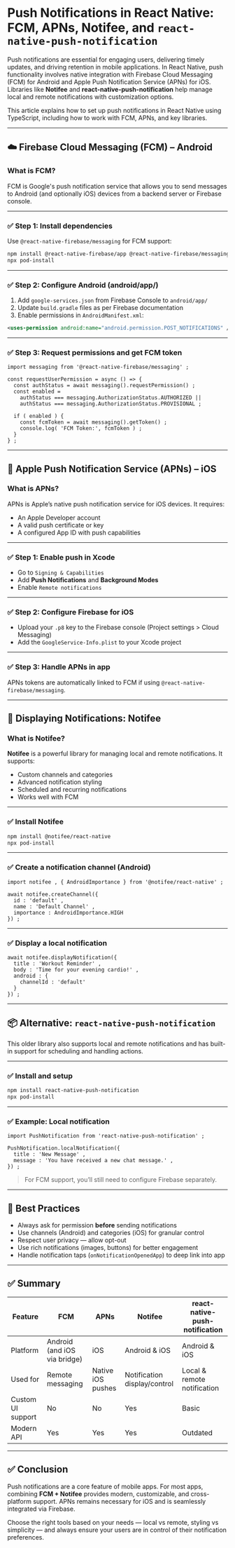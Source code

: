 # Push Notifications in React Native: FCM, APNs, Notifee, and `react-native-push-notification`

Push notifications are essential for engaging users, delivering timely updates, and driving retention in mobile applications. In React Native, push functionality involves native integration with Firebase Cloud Messaging (FCM) for Android and Apple Push Notification Service (APNs) for iOS. Libraries like **Notifee** and **react-native-push-notification** help manage local and remote notifications with customization options.

This article explains how to set up push notifications in React Native using TypeScript, including how to work with FCM, APNs, and key libraries.

---

## ☁️ Firebase Cloud Messaging (FCM) – Android

### What is FCM?

FCM is Google's push notification service that allows you to send messages to Android (and optionally iOS) devices from a backend server or Firebase console.

---

### ✅ Step 1: Install dependencies

Use `@react-native-firebase/messaging` for FCM support:

```bash
npm install @react-native-firebase/app @react-native-firebase/messaging
npx pod-install
```

---

### ✅ Step 2: Configure Android (android/app/)

1. Add `google-services.json` from Firebase Console to `android/app/`
2. Update `build.gradle` files as per Firebase documentation
3. Enable permissions in `AndroidManifest.xml`:

```xml
<uses-permission android:name="android.permission.POST_NOTIFICATIONS" />
```

---

### ✅ Step 3: Request permissions and get FCM token

```tsx
import messaging from '@react-native-firebase/messaging' ;

const requestUserPermission = async () => {
  const authStatus = await messaging().requestPermission() ;
  const enabled =
    authStatus === messaging.AuthorizationStatus.AUTHORIZED ||
    authStatus === messaging.AuthorizationStatus.PROVISIONAL ;

  if ( enabled ) {
    const fcmToken = await messaging().getToken() ;
    console.log( 'FCM Token:', fcmToken ) ;
  }
} ;
```

---

## 🍎 Apple Push Notification Service (APNs) – iOS

### What is APNs?

APNs is Apple’s native push notification service for iOS devices. It requires:

- An Apple Developer account
- A valid push certificate or key
- A configured App ID with push capabilities

---

### ✅ Step 1: Enable push in Xcode

- Go to `Signing & Capabilities`
- Add **Push Notifications** and **Background Modes**
- Enable `Remote notifications`

---

### ✅ Step 2: Configure Firebase for iOS

- Upload your `.p8` key to the Firebase console (Project settings > Cloud Messaging)
- Add the `GoogleService-Info.plist` to your Xcode project

---

### ✅ Step 3: Handle APNs in app

APNs tokens are automatically linked to FCM if using `@react-native-firebase/messaging`.

---

## 🔔 Displaying Notifications: Notifee

### What is Notifee?

**Notifee** is a powerful library for managing local and remote notifications. It supports:

- Custom channels and categories
- Advanced notification styling
- Scheduled and recurring notifications
- Works well with FCM

---

### ✅ Install Notifee

```bash
npm install @notifee/react-native
npx pod-install
```

---

### ✅ Create a notification channel (Android)

```tsx
import notifee , { AndroidImportance } from '@notifee/react-native' ;

await notifee.createChannel({
  id : 'default' ,
  name : 'Default Channel' ,
  importance : AndroidImportance.HIGH
}) ;
```

---

### ✅ Display a local notification

```tsx
await notifee.displayNotification({
  title : 'Workout Reminder' ,
  body : 'Time for your evening cardio!' ,
  android : {
    channelId : 'default'
  }
}) ;
```

---

## 📦 Alternative: `react-native-push-notification`

This older library also supports local and remote notifications and has built-in support for scheduling and handling actions.

---

### ✅ Install and setup

```bash
npm install react-native-push-notification
npx pod-install
```

---

### ✅ Example: Local notification

```tsx
import PushNotification from 'react-native-push-notification' ;

PushNotification.localNotification({
  title : 'New Message' ,
  message : 'You have received a new chat message.' ,
}) ;
```

> For FCM support, you’ll still need to configure Firebase separately.

---

## 🎯 Best Practices

- Always ask for permission **before** sending notifications
- Use channels (Android) and categories (iOS) for granular control
- Respect user privacy — allow opt-out
- Use rich notifications (images, buttons) for better engagement
- Handle notification taps (`onNotificationOpenedApp`) to deep link into app

---

## ✅ Summary

| Feature                 | FCM                          | APNs                         | Notifee                          | react-native-push-notification   |
|-------------------------|------------------------------|------------------------------|----------------------------------|----------------------------------|
| Platform                | Android (and iOS via bridge) | iOS                          | Android & iOS                    | Android & iOS                    |
| Used for                | Remote messaging             | Native iOS pushes            | Notification display/control     | Local & remote notification      |
| Custom UI support       | No                           | No                           | Yes                              | Basic                            |
| Modern API              | Yes                          | Yes                          | Yes                              | Outdated                         |

---

## ✅ Conclusion

Push notifications are a core feature of mobile apps. For most apps, combining **FCM + Notifee** provides modern, customizable, and cross-platform support. APNs remains necessary for iOS and is seamlessly integrated via Firebase.

Choose the right tools based on your needs — local vs remote, styling vs simplicity — and always ensure your users are in control of their notification preferences.